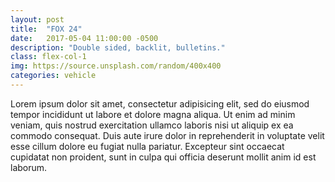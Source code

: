 ```yaml
---
layout: post
title:  "FOX 24"
date:   2017-05-04 11:00:00 -0500
description: "Double sided, backlit, bulletins."
class: flex-col-1
img: https://source.unsplash.com/random/400x400
categories: vehicle
---
```

Lorem ipsum dolor sit amet, consectetur adipisicing elit, sed do eiusmod tempor incididunt ut labore et dolore magna aliqua. Ut enim ad minim veniam, quis nostrud exercitation ullamco laboris nisi ut aliquip ex ea commodo consequat. Duis aute irure dolor in reprehenderit in voluptate velit esse cillum dolore eu fugiat nulla pariatur. Excepteur sint occaecat cupidatat non proident, sunt in culpa qui officia deserunt mollit anim id est laborum.
